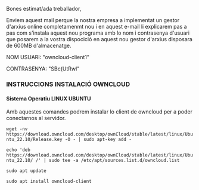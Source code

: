 Bones estimat/ada treballador,

Enviem aquest mail perque la nostra empresa a implementat un gestor d'arxius online completamenmt nou i en aquest e-mail
li explicarem pas a pas com s'instala aquest nou programa amb lo nom i contrasenya d'usuari que posarem a la vostra dispocició
en aquest nou gestor d'arxius disposara de 600MB d'almacenatge.

NOM USUARI: "owncloud-client1"

CONTRASENYA: "SBc(UtRwl"

### INSTRUCCIONS INSTALACIÓ OWNCLOUD

#### Sistema Operatiu LINUX UBUNTU

Amb aquestes comandes podrem instalar lo client de owncloud per a poder conectarnos al servidor.


`wget -nv https://download.owncloud.com/desktop/ownCloud/stable/latest/linux/Ubuntu_22.10/Release.key -O - | sudo apt-key add -`

`echo 'deb https://download.owncloud.com/desktop/ownCloud/stable/latest/linux/Ubuntu_22.10/ /' | sudo tee -a /etc/apt/sources.list.d/owncloud.list`

`sudo apt update`

`sudo apt install owncloud-client`






